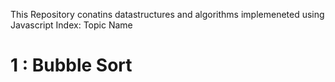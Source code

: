 This Repository conatins datastructures and algorithms implemeneted using Javascript 
Index:     Topic Name
# 1  :     Bubble Sort
